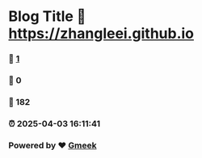 # Blog Title :link: https://zhangleei.github.io 
### :page_facing_up: [1](https://zhangleei.github.io/tag.html) 
### :speech_balloon: 0 
### :hibiscus: 182 
### :alarm_clock: 2025-04-03 16:11:41 
### Powered by :heart: [Gmeek](https://github.com/Meekdai/Gmeek)

